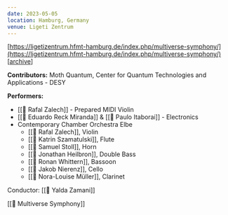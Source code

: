 ```yaml
---
date: 2023-05-05
location: Hamburg, Germany
venue: Ligeti Zentrum
---
```

[https://ligetizentrum.hfmt-hamburg.de/index.php/multiverse-symphony/](https://ligetizentrum.hfmt-hamburg.de/index.php/multiverse-symphony/) [[archive](https://web.archive.org/web/20240910113047/https://ligetizentrum.hfmt-hamburg.de/index.php/multiverse-symphony/)]

**Contributors:**
Moth Quantum,
Center for Quantum Technologies and Applications - DESY


**Performers:**
- [[👤 Rafal Zalech]] - Prepared MIDI Violin
- [[👤 Eduardo Reck Miranda]] & [[👤 Paulo Itaborai]] - Electronics
- Contemporary Chamber Orchestra Elbe
	- [[👤 Rafal Zalech]], Violin   
	- [[👤 Katrin Szamatulski]], Flute  
	- [[👤 Samuel Stoll]], Horn   
	- [[👤 Jonathan Heilbron]], Double Bass   
	- [[👤 Ronan Whittern]], Bassoon   
	- [[👤 Jakob Nierenz]], Cello   
	- [[👤 Nora-Louise Müller]], Clarinet

Conductor: [[👤 Yalda Zamani]]

[[🎵 Multiverse Symphony]]